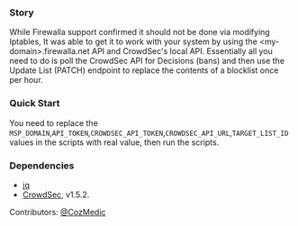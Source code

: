 ### Story

While Firewalla support confirmed it should not be done via modifying Iptables, It was able to get it to work with your system by using the \<my-domain\>.firewalla.net API and CrowdSec's local API. Essentially all you need to do is poll the CrowdSec API for Decisions (bans) and then use the Update List (PATCH) endpoint to replace the contents of a blocklist once per hour.

### Quick Start

You need to replace the `MSP_DOMAIN`,`API_TOKEN`,`CROWDSEC_API_TOKEN`,`CROWDSEC_API_URL`,`TARGET_LIST_ID` values in the scripts with real value, then run the scripts.

### Dependencies
- [jq](https://jqlang.github.io/jq/tutorial/)
- [CrowdSec](https://github.com/crowdsecurity/crowdsec), v1.5.2.


Contributors: [@CozMedic](https://github.com/CozMedic)